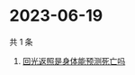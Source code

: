 # 2023-06-19

共 1 条

<!-- BEGIN ZHIHUSEARCH -->
<!-- 最后更新时间 Mon Jun 19 2023 08:39:33 GMT+0800 (China Standard Time) -->
1. [回光返照是身体能预测死亡吗](https://www.zhihu.com/search?q=回光返照是身体能预测死亡吗)
<!-- END ZHIHUSEARCH -->
